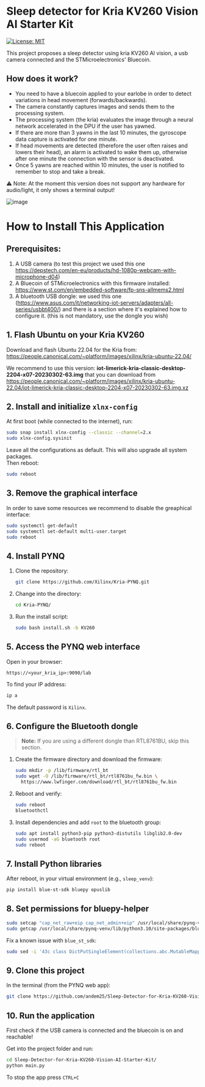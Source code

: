 # Sleep detector for Kria KV260 Vision AI Starter Kit

[![License: MIT](https://img.shields.io/badge/License-MIT-yellow.svg?style=flat-square)](https://opensource.org/licenses/MIT)

This project proposes a sleep detector using kria KV260 AI vision, a usb camera connected and the STMicroelectronics' Bluecoin.
## How does it work?
* You need to have a bluecoin applied to your earlobe in order to detect variations in head movement (forwards/backwards).
* The camera constantly captures images and sends them to the processing system.
* The processing system (the kria) evaluates the image through a neural network accelerated in the DPU if the user has yawned.
* If there are more than 3 yawns in the last 10 minutes, the gyroscope data capture is activated for one minute.
* If head movements are detected (therefore the user often raises and lowers their head), an alarm is activated to wake them up, otherwise after one minute the connection with the sensor is deactivated.
* Once 5 yawns are reached within 10 minutes, the user is notified to remember to stop and take a break.

⚠️ Note: At the moment this version does not support any hardware for audio/light, it only shows a terminal output!


![image](https://github.com/user-attachments/assets/4468c9cd-3f72-4170-8628-87a9e9b1ffb4)


# How to Install This Application
## Prerequisites:
1. A USB camera (to test this project we used this one https://depstech.com/en-eu/products/hd-1080p-webcam-with-microphone-d04)
2. A Bluecoin of STMicroelectronics with this firmware installed:
   https://www.st.com/en/embedded-software/fp-sns-allmems2.html
3. A bluetooth USB dongle: we used this one (https://www.asus.com/it/networking-iot-servers/adapters/all-series/usbbt400/) and there is a section where it's explained how to configure it. (this is not mandatory, use the dongle you wish)

## 1. Flash Ubuntu on your Kria KV260

Download and flash Ubuntu 22.04 for the Kria from:
https://people.canonical.com/~platform/images/xilinx/kria-ubuntu-22.04/

We recommend to use this version:
**iot-limerick-kria-classic-desktop-2204-x07-20230302-63.img** that you can download from 
https://people.canonical.com/~platform/images/xilinx/kria-ubuntu-22.04/iot-limerick-kria-classic-desktop-2204-x07-20230302-63.img.xz
## 2. Install and initialize `xlnx-config`

At first boot (while connected to the internet), run:

```bash
sudo snap install xlnx-config --classic --channel=2.x
sudo xlnx-config.sysinit
```
Leave all the configurations as default.
This will also upgrade all system packages.  
Then reboot:

```bash
sudo reboot
```

## 3. Remove the graphical interface

In order to save some resources we recommend to disable the greaphical interface:

```bash
sudo systemctl get-default
sudo systemctl set-default multi-user.target
sudo reboot
```

## 4. Install PYNQ

1. Clone the repository:

   ```bash
   git clone https://github.com/Xilinx/Kria-PYNQ.git
   ```

2. Change into the directory:

   ```bash
   cd Kria-PYNQ/
   ```

3. Run the install script:

   ```bash
   sudo bash install.sh -b KV260
   ```

## 5. Access the PYNQ web interface

Open in your browser:

```
https://<your_kria_ip>:9090/lab
```

To find your IP address:

```bash
ip a
```

The default password is `Xilinx`.


## 6. Configure the Bluetooth dongle

> **Note:** If you are using a different dongle than RTL8761BU, skip this section.

1. Create the firmware directory and download the firmware:

   ```bash
   sudo mkdir -p /lib/firmware/rtl_bt
   sudo wget -O /lib/firmware/rtl_bt/rtl8761bu_fw.bin \
     https://www.lwfinger.com/download/rtl_bt/rtl8761bu_fw.bin
   ```

2. Reboot and verify:

   ```bash
   sudo reboot
   bluetoothctl
   ```

3. Install dependencies and add `root` to the bluetooth group:

   ```bash
   sudo apt install python3-pip python3-distutils libglib2.0-dev
   sudo usermod -aG bluetooth root
   sudo reboot
   ```

## 7. Install Python libraries

After reboot, in your virtual environment (e.g., `sleep_venv`):

```bash
pip install blue-st-sdk bluepy opuslib
```

## 8. Set permissions for bluepy-helper

```bash
sudo setcap "cap_net_raw+eip cap_net_admin+eip" /usr/local/share/pynq-venv/lib/python3.10/site-packages/bluepy/bluepy-helper
sudo getcap /usr/local/share/pynq-venv/lib/python3.10/site-packages/bluepy/bluepy-helper
```

Fix a known issue with `blue_st_sdk`:

```bash
sudo sed -i '43c class DictPutSingleElement(collections.abc.MutableMapping):' /usr/local/share/pynq-venv/lib/python3.10/site-packages/blue_st_sdk/utils/dict_put_single_element.py
```
## 9. Clone this project

In the terminal (from the PYNQ web app):

```bash
git clone https://github.com/andem25/Sleep-Detector-for-Kria-KV260-Vision-AI-Starter-Kit/
```

## 10. Run the application
First check if the USB camera is connected and the bluecoin is on and reachable!

Get into the project folder and run:

```bash
cd Sleep-Detector-for-Kria-KV260-Vision-AI-Starter-Kit/
python main.py
```
To stop the app press `CTRL+C`
